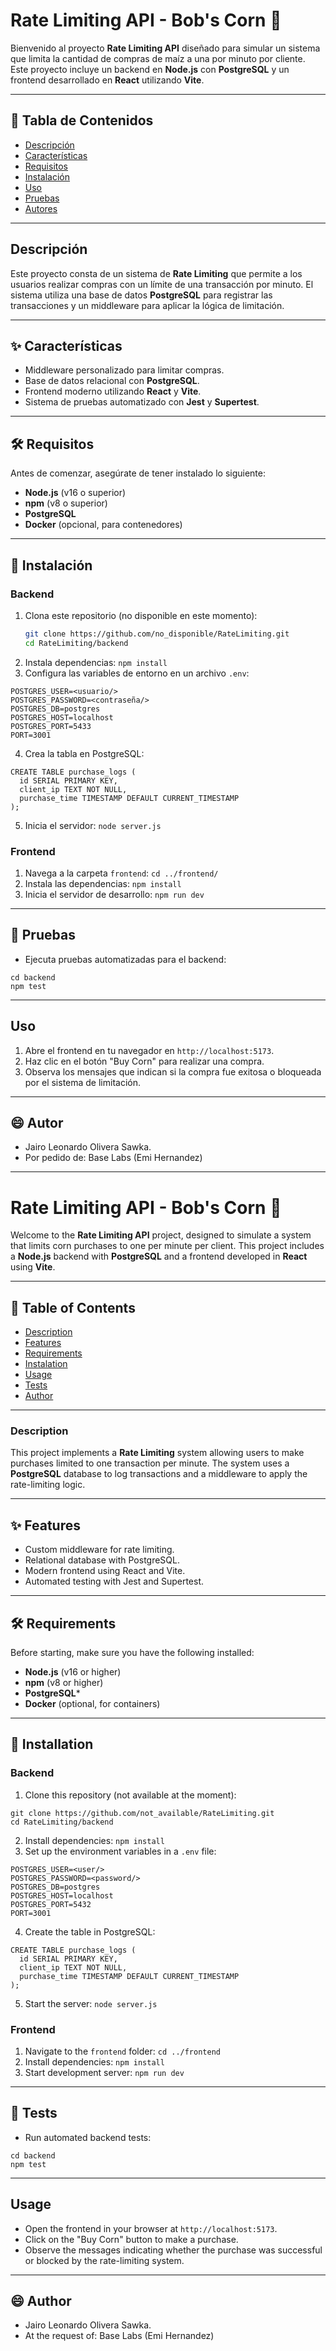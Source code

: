 # Rate Limiting API - Bob's Corn 🌽

Bienvenido al proyecto **Rate Limiting API** diseñado para simular un sistema que limita la cantidad de compras de maíz a una por minuto por cliente. Este proyecto incluye un backend en **Node.js** con **PostgreSQL** y un frontend desarrollado en **React** utilizando **Vite**.

---

## 📖 Tabla de Contenidos
- [Descripción](#descripción)
- [Características](#características)
- [Requisitos](#requisitos)
- [Instalación](#instalación)
- [Uso](#uso)
- [Pruebas](#pruebas)
- [Autores](#autores)

---

## Descripción
Este proyecto consta de un sistema de **Rate Limiting** que permite a los usuarios realizar compras con un límite de una transacción por minuto. El sistema utiliza una base de datos **PostgreSQL** para registrar las transacciones y un middleware para aplicar la lógica de limitación.

---

## ✨ Características
- Middleware personalizado para limitar compras.
- Base de datos relacional con **PostgreSQL**.
- Frontend moderno utilizando **React** y **Vite**.
- Sistema de pruebas automatizado con **Jest** y **Supertest**.

---

## 🛠️ Requisitos
Antes de comenzar, asegúrate de tener instalado lo siguiente:
- **Node.js** (v16 o superior)
- **npm** (v8 o superior)
- **PostgreSQL**
- **Docker** (opcional, para contenedores)

---

## 🚀 Instalación

### Backend
1. Clona este repositorio (no disponible en este momento):
   ```bash
   git clone https://github.com/no_disponible/RateLimiting.git
   cd RateLimiting/backend
   ```
2. Instala dependencias:
  ```npm install```  
3. Configura las variables de entorno en un archivo ```.env```:
```
POSTGRES_USER=<usuario/>
POSTGRES_PASSWORD=<contraseña/>
POSTGRES_DB=postgres
POSTGRES_HOST=localhost
POSTGRES_PORT=5433
PORT=3001
```  
4. Crea la tabla en PostgreSQL:
```
CREATE TABLE purchase_logs (
  id SERIAL PRIMARY KEY,
  client_ip TEXT NOT NULL,
  purchase_time TIMESTAMP DEFAULT CURRENT_TIMESTAMP
);
```  
5. Inicia el servidor: ```node server.js```  

### Frontend  
1. Navega a la carpeta ```frontend```: ```cd ../frontend/```  
2. Instala las dependencias: ```npm install```
3. Inicia el servidor de desarrollo: ```npm run dev```

---

## 🧪 Pruebas

- Ejecuta pruebas automatizadas para el backend:  
```
cd backend
npm test
```

---

## Uso
1. Abre el frontend en tu navegador en ```http://localhost:5173```.
2. Haz clic en el botón "Buy Corn" para realizar una compra.
3. Observa los mensajes que indican si la compra fue exitosa o bloqueada por el sistema de limitación.

---

## 😄 Autor  
- Jairo Leonardo Olivera Sawka.
- Por pedido de: Base Labs (Emi Hernandez)

---

# Rate Limiting API - Bob's Corn 🌽
Welcome to the **Rate Limiting API** project, designed to simulate a system that limits corn purchases to one per minute per client. This project includes a **Node.js** backend with **PostgreSQL** and a frontend developed in **React** using **Vite**.  

---

## 📖 Table of Contents
- [Description](#description)
- [Features](#features)
- [Requirements](#requirements)
- [Instalation](#instalation)
- [Usage](#usage)
- [Tests](#tests)
- [Author](#author)

---

### Description  
This project implements a **Rate Limiting** system allowing users to make purchases limited to one transaction per minute. The system uses a **PostgreSQL** database to log transactions and a middleware to apply the rate-limiting logic.

---

## ✨ Features  
- Custom middleware for rate limiting.
- Relational database with PostgreSQL.
- Modern frontend using React and Vite.
- Automated testing with Jest and Supertest.

---

## 🛠️ Requirements
Before starting, make sure you have the following installed:  

- **Node.js** (v16 or higher)
- **npm** (v8 or higher)
- **PostgreSQL***
- **Docker** (optional, for containers)

---

## 🚀 Installation  
### Backend
1. Clone this repository (not available at the moment):  
```
git clone https://github.com/not_available/RateLimiting.git
cd RateLimiting/backend
```  
2. Install dependencies: ```npm install```  
3. Set up the environment variables in a ```.env``` file:
```
POSTGRES_USER=<user/>
POSTGRES_PASSWORD=<password/>
POSTGRES_DB=postgres
POSTGRES_HOST=localhost
POSTGRES_PORT=5432
PORT=3001
```  
4. Create the table in PostgreSQL:  
```
CREATE TABLE purchase_logs (
  id SERIAL PRIMARY KEY,
  client_ip TEXT NOT NULL,
  purchase_time TIMESTAMP DEFAULT CURRENT_TIMESTAMP
);
```  
5. Start the server: ```node server.js```  

### Frontend
1. Navigate to the ```frontend``` folder: ```cd ../frontend```  
2. Install dependencies: ```npm install```  
3. Start development server: ```npm run dev```

---

## 🧪 Tests  
- Run automated backend tests:  
```
cd backend
npm test
```

---

## Usage  
- Open the frontend in your browser at ```http://localhost:5173```.
- Click on the "Buy Corn" button to make a purchase.
- Observe the messages indicating whether the purchase was successful or blocked by the rate-limiting system.

---

## 😄 Author  
- Jairo Leonardo Olivera Sawka.
- At the request of: Base Labs (Emi Hernandez)
